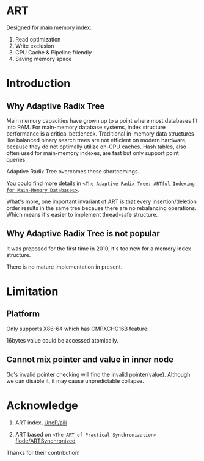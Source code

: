 # ART

Designed for main memory index:

1. Read optimization
2. Write exclusion
3. CPU Cache & Pipeline friendly
4. Saving memory space

# Introduction

## Why Adaptive Radix Tree

Main memory capacities have grown up to a point
where most databases fit into RAM. For main-memory database
systems, index structure performance is a critical bottleneck.
Traditional in-memory data structures like balanced binary
search trees are not efficient on modern hardware, because they
do not optimally utilize on-CPU caches. Hash tables, also often
used for main-memory indexes, are fast but only support point
queries.

Adaptive Radix Tree overcomes these shortcomings.

You could find more details in [`<The Adaptive Radix Tree: ARTful Indexing for Main-Memory Databases>`](https://db.in.tum.de/~leis/papers/ART.pdf).

What's more, one important invariant of ART is that every insertion/deletion order results in the same tree because there are no rebalancing operations.
Which means it's easier to implement thread-safe structure.

## Why Adaptive Radix Tree is not popular

It was proposed for the first time in 2010, it's too new for a memory index structure.

There is no mature implementation in present.

# Limitation

## Platform

Only supports X86-64 which has CMPXCHG16B feature:

16bytes value could be accessed atomically.

## Cannot mix pointer and value in inner node

Go's invalid pointer checking will find the invalid pointer(value). Although we can disable it,
it may cause unpredictable collapse.

# Acknowledge

1. ART index, [UncP/aili](https://github.com/UncP/aili/tree/master/art) 

2. ART based on `<The ART of Practical Synchronization>` [flode/ARTSynchronized](https://github.com/flode/ARTSynchronized)

Thanks for their contribution!
